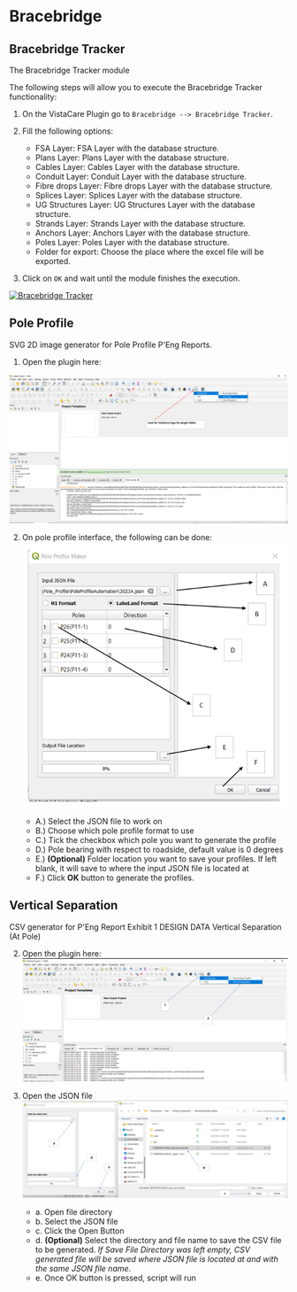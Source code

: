 # Bracebridge

## Bracebridge Tracker

The Bracebridge Tracker module 

The following steps will allow you to execute the Bracebridge Tracker functionality:

1. On the VistaCare Plugin go to `Bracebridge --> Bracebridge Tracker`.
2. Fill the following options:

    * FSA Layer: FSA Layer with the database structure.
    * Plans Layer: Plans Layer with the database structure.
    * Cables Layer: Cables Layer with the database structure.
    * Conduit Layer: Conduit Layer with the database structure.
    * Fibre drops Layer: Fibre drops Layer with the database structure.
    * Splices Layer: Splices Layer with the database structure.
    * UG Structures Layer: UG Structures Layer with the database structure.
    * Strands Layer: Strands Layer with the database structure.
    * Anchors Layer: Anchors Layer with the database structure.
    * Poles Layer: Poles Layer with the database structure.
    * Folder for export: Choose the place where the excel file will be exported.

3. Click on `OK` and wait until the module finishes the execution. 

<a class="" data-lightbox="Bracebridge Tracker" href="_static/bracebridge_tracker.gif" title="Bracebridge Tracker" data-title="Bracebridge Tracker"><img src="_static/bracebridge_tracker.gif" class="align-center" width="800px" height="500px" alt="Bracebridge Tracker">
</a>

## Pole Profile

SVG 2D image generator for Pole Profile P'Eng Reports.

1. Open the plugin here:
   
![pp_access_plugin](_static/pole_profile_img/pp_access_plugin.png)

2. On pole profile interface, the following can be done:<br>
  ![pole_profile_ui](_static/pole_profile_img/pole_profile_ui.png)

   * A.) Select the JSON file to work on
   * B.) Choose which pole profile format to use
   * C.) Tick the checkbox which pole you want to generate the profile
   * D.) Pole bearing with respect to roadside, default value is 0 degrees
   * E.) **(Optional)** Folder location you want to save your profiles. If left blank, it will save to where the input JSON file is located at
   * F.) Click **OK** button to generate the profiles.

## Vertical Separation

CSV generator for P'Eng Report Exhibit 1 DESIGN DATA Vertical Separation (At Pole) 

2. Open the plugin here:
  ![access_plugin](_static/vertical_separation_img/access_plugin.png)

3. Open the JSON file
  ![open_file](_static/vertical_separation_img/open_file.png)
   * a. Open file directory
   * b. Select the JSON file
   * c. Click the Open Button
   * d. **(Optional)** Select the directory and file name to save the CSV file to be generated.
     *If Save File Directory was left empty, CSV generated file will be saved where
     JSON file is located at and with the same JSON file name*.
   * e. Once OK button is pressed, script will run 
